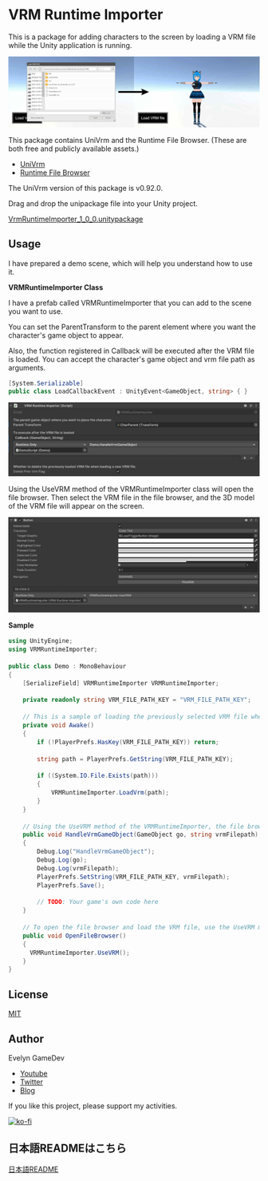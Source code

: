 # VRM Runtime Importer

This is a package for adding characters to the screen by loading a VRM file while the Unity application is running.

![demo scene](./Doc/demo.jpeg)

This package contains UniVrm and the Runtime File Browser. (These are both free and publicly available assets.)

* [UniVrm](https://github.com/vrm-c/UniVRM)
* [Runtime File Browser](https://assetstore.unity.com/packages/tools/gui/runtime-file-browser-113006?aid=1011liAjm)

The UniVrm version of this package is v0.92.0.

Drag and drop the unipackage file into your Unity project.

[VrmRuntimeImporter_1_0_0.unitypackage](https://github.com/EvelynGameDev/VRMRuntimeImporter/releases/)


## Usage

<!-- The following [Youtube video](http://www.youtube.com/watch?v=QSpa_vyYA1Q) explains how to use it in detail. -->

<!-- [![Animate Vroid 3D model in Unity's URP (Universal Render Pipeline) & Mixamo](https://img.youtube.com/vi/QSpa_vyYA1Q/0.jpg)](http://www.youtube.com/watch?v=QSpa_vyYA1Q) -->

I have prepared a demo scene, which will help you understand how to use it.

__VRMRuntimeImporter Class__

I have a prefab called VRMRuntimeImporter that you can add to the scene you want to use.

You can set the ParentTransform to the parent element where you want the character's game object to appear.

Also, the function registered in Callback will be executed after the VRM file is loaded. You can accept the character's game object and vrm file path as arguments.

```cs
[System.Serializable]
public class LoadCallbackEvent : UnityEvent<GameObject, string> { }
```

![inspector of VRMRuntimeImporter Prefab](./Doc/usage_1.jpeg)

Using the UseVRM method of the VRMRuntimeImporter class will open the file browser. Then select the VRM file in the file browser, and the 3D model of the VRM file will appear on the screen.

![button](./Doc/usage_2.jpeg)

__Sample__

```cs
using UnityEngine;
using VRMRuntimeImporter;

public class Demo : MonoBehaviour
{
    [SerializeField] VRMRuntimeImporter VRMRuntimeImporter;

    private readonly string VRM_FILE_PATH_KEY = "VRM_FILE_PATH_KEY";

    // This is a sample of loading the previously selected VRM file when the game is launched.
    private void Awake()
    {
        if (!PlayerPrefs.HasKey(VRM_FILE_PATH_KEY)) return;

        string path = PlayerPrefs.GetString(VRM_FILE_PATH_KEY);

        if ((System.IO.File.Exists(path)))
        {
            VRMRuntimeImporter.LoadVrm(path);
        }
    }

    // Using the UseVRM method of the VRMRuntimeImporter, the file browser will open and the VRM can be selected; if a VRM file is selected, the loading process will be executed.
    public void HandleVrmGameObject(GameObject go, string vrmFilepath)
    {
        Debug.Log("HandleVrmGameObject");
        Debug.Log(go);
        Debug.Log(vrmFilepath);
        PlayerPrefs.SetString(VRM_FILE_PATH_KEY, vrmFilepath);
        PlayerPrefs.Save();

        // TODO: Your game's own code here
    }

    // To open the file browser and load the VRM file, use the UseVRM method.
    public void OpenFileBrowser()
    {
      VRMRuntimeImporter.UseVRM();
    }
}
```


## License

[MIT](./LICENSE.txt)

## Author

Evelyn GameDev

* [Youtube](https://www.youtube.com/c/EvelynGameDev)
* [Twitter](https://twitter.com/EvelynSoloDev)
* [Blog](https://gamedev.soarhap.com/)

If you like this project, please support my activities.

[![ko-fi](https://ko-fi.com/img/githubbutton_sm.svg)](https://ko-fi.com/S6S52PWUR)

## 日本語READMEはこちら

[日本語README](./README_jp.md)
